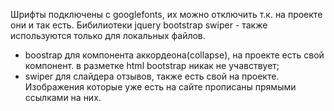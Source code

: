 Шрифты подключены с googlefonts, их можно отключить т.к. на проекте они и так есть.
Бибилиотеки jquery bootstrap swiper - также используются только для локальных файлов.
- boostrap для компонента аккордеона(collapse), на проекте есть свой компонент. в разметке html bootstrap никак не учавствует;
- swiper для слайдера отзывов, также есть свой на проекте.
Изображения которые уже есть на сайте прописаны прямыми ссылками на них. 
